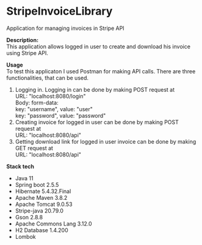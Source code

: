 # StripeInvoiceLibrary
Application for managing invoices in Stripe API

**Description:**\
This application allows logged in user to create and download his invoice using Stripe API.


**Usage**\
To test this applicaton I used Postman for making API calls. There are three functionalities, that can be used.
  1. Logging in. Logging in can be done by making POST request at \
    URL: "localhost:8080/login"\
    Body: form-data:\
      key: "username", value: "user"\
      key: "password", value: "password"
  2. Creating invoice for logged in user can be done by making POST request at\
    URL: "localhost:8080/api"
  3. Getting download link for logged in user invoice can be done by making GET request at\
    URL: "localhost:8080/api"
    

**Stack tech**
  * Java 11
  * Spring boot 2.5.5
  * Hibernate 5.4.32.Final
  * Apache Maven 3.8.2
  * Apache Tomcat 9.0.53
  * Stripe-java 20.79.0
  * Gson 2.8.8
  * Apache Commons Lang 3.12.0
  * H2 Database 1.4.200
  * Lombok
